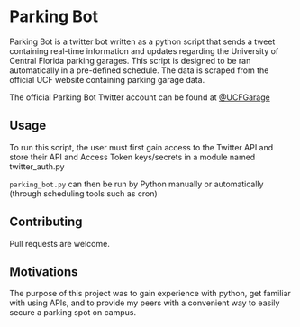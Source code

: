 # Parking Bot

Parking Bot is a twitter bot written as a python script that sends a tweet containing real-time information and updates regarding the University of Central Florida parking garages. This script is designed to be ran automatically in a pre-defined schedule. The data is scraped from the official UCF website containing parking garage data.

The official Parking Bot Twitter account can be found at [@UCFGarage](https://www.twitter.com/UCFGarage)


## Usage

To run this script, the user must first gain access to the Twitter API and store their API and Access Token keys/secrets in a module named twitter_auth.py

```parking_bot.py``` can then be run by Python manually or automatically (through scheduling tools such as cron)

## Contributing
Pull requests are welcome.

## Motivations
The purpose of this project was to gain experience with python, get familiar with using APIs, and to provide my peers with a convenient way to easily secure a parking spot on campus.
